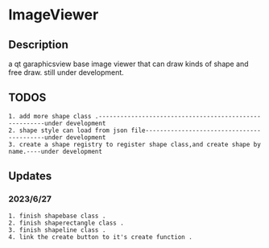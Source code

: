 # ImageViewer

## Description
a qt garaphicsview base image viewer that can draw kinds of shape and free draw.
still under development.

## TODOS
	1. add more shape class .-------------------------------------------------------under development
	2. shape style can load from json file------------------------------------------under development
	3. create a shape registry to register shape class,and create shape by name.----under development

## Updates
### 2023/6/27
	1. finish shapebase class .
	2. finish shaperectangle class .
	3. finish shapeline class .
	4. link the create button to it's create function .


